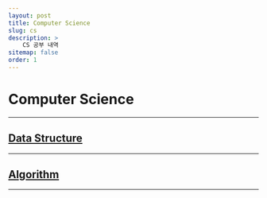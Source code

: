 ```yaml
---
layout: post
title: Computer Science
slug: cs
description: > 
    CS 공부 내역
sitemap: false
order: 1
---
```


# Computer Science

---
## [Data Structure](./datastructure)
---
## [Algorithm](./algorithm)
---